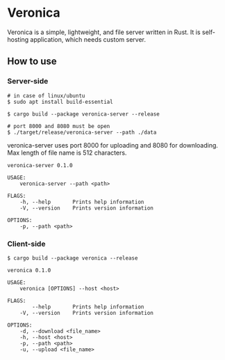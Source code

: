 # Veronica

Veronica is a simple, lightweight, and file server written in Rust.
It is self-hosting application, which needs custom server.

## How to use
### Server-side
```shell
# in case of linux/ubuntu
$ sudo apt install build-essential

$ cargo build --package veronica-server --release
```
```shell
# port 8000 and 8080 must be open
$ ./target/release/veronica-server --path ./data
```
veronica-server uses port 8000 for uploading and 
8080 for downloading. Max length of file name is 512 characters.

```shell
veronica-server 0.1.0

USAGE:
    veronica-server --path <path>

FLAGS:
    -h, --help       Prints help information
    -V, --version    Prints version information

OPTIONS:
    -p, --path <path>
```

### Client-side
```shell
$ cargo build --package veronica --release
```
```shell
veronica 0.1.0

USAGE:
    veronica [OPTIONS] --host <host>

FLAGS:
        --help       Prints help information
    -V, --version    Prints version information

OPTIONS:
    -d, --download <file_name>    
    -h, --host <host>            
    -p, --path <path>            
    -u, --upload <file_name>     
```
